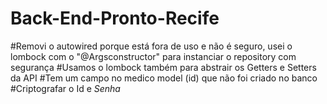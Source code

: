 # Back-End-Pronto-Recife
 #Removi o autowired porque está fora de uso e não é seguro, usei o lombock com o "@Argsconstructor" para instanciar o repository com segurança
 #Usamos o lombock também para abstrair os Getters e Setters da API
 #Tem um campo no medico model (id) que não foi criado no banco
 #Criptografar o Id e *Senha*
